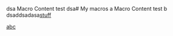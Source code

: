 dsa Macro Content test dsa# My macros
a Macro Content test b
dsaddsadasa[stuff](https://google.com?q=abc)



[abc](https://google.com?q=def)

